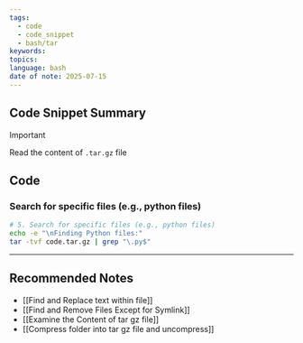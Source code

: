 ```yaml
---
tags:
  - code
  - code_snippet
  - bash/tar
keywords: 
topics: 
language: bash
date of note: 2025-07-15
---
```


## Code Snippet Summary

>[!important]
>Read the content of `.tar.gz` file




## Code

### Search for specific files (e.g., python files)

```bash
# 5. Search for specific files (e.g., python files)
echo -e "\nFinding Python files:"
tar -tvf code.tar.gz | grep "\.py$"
```





-----------
##  Recommended Notes


- [[Find and Replace text within file]]
- [[Find and Remove Files Except for Symlink]]
- [[Examine the Content of tar gz file]] 
- [[Compress folder into tar gz file and uncompress]]